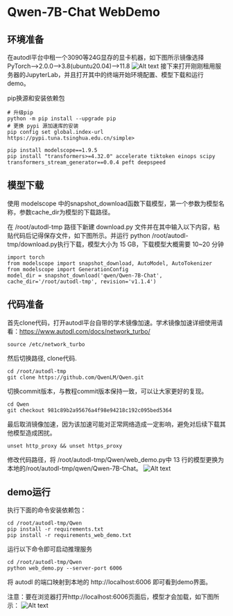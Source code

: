 # Qwen-7B-Chat WebDemo
## 环境准备
在autodl平台中租一个3090等24G显存的显卡机器，如下图所示镜像选择PyTorch-->2.0.0-->3.8(ubuntu20.04)-->11.8
![Alt text](images/1.png)
接下来打开刚刚租用服务器的JupyterLab，并且打开其中的终端开始环境配置、模型下载和运行demo。

pip换源和安装依赖包
```
# 升级pip
python -m pip install --upgrade pip
# 更换 pypi 源加速库的安装
pip config set global.index-url https://pypi.tuna.tsinghua.edu.cn/simple>

pip install modelscope==1.9.5
pip install "transformers>=4.32.0" accelerate tiktoken einops scipy transformers_stream_generator==0.0.4 peft deepspeed
```
## 模型下载
使用 modelscope 中的snapshot_download函数下载模型，第一个参数为模型名称，参数cache_dir为模型的下载路径。

在 /root/autodl-tmp 路径下新建 download.py 文件并在其中输入以下内容，粘贴代码后记得保存文件，如下图所示。并运行 python /root/autodl-tmp/download.py执行下载，模型大小为 15 GB，下载模型大概需要 10~20 分钟
```
import torch
from modelscope import snapshot_download, AutoModel, AutoTokenizer
from modelscope import GenerationConfig
model_dir = snapshot_download('qwen/Qwen-7B-Chat', cache_dir='/root/autodl-tmp', revision='v1.1.4')
```
## 代码准备
首先clone代码，打开autodl平台自带的学术镜像加速。学术镜像加速详细使用请看：https://www.autodl.com/docs/network_turbo/
```
source /etc/network_turbo
```
然后切换路径, clone代码.
```
cd /root/autodl-tmp
git clone https://github.com/QwenLM/Qwen.git
```
切换commit版本，与教程commit版本保持一致，可以让大家更好的复现。
```
cd Qwen
git checkout 981c89b2a95676a4f98e94218c192c095bed5364
```
最后取消镜像加速，因为该加速可能对正常网络造成一定影响，避免对后续下载其他模型造成困扰。
```
unset http_proxy && unset https_proxy
```
修改代码路径，将 /root/autodl-tmp/Qwen/web_demo.py中 13 行的模型更换为本地的/root/autodl-tmp/qwen/Qwen-7B-Chat。
![Alt text](images/6.png)
## demo运行
执行下面的命令安装依赖包：
```
cd /root/autodl-tmp/Qwen
pip install -r requirements.txt
pip install -r requirements_web_demo.txt
```
运行以下命令即可启动推理服务
```
cd /root/autodl-tmp/Qwen
python web_demo.py --server-port 6006
```
将 autodl 的端口映射到本地的 http://localhost:6006 即可看到demo界面。

注意：要在浏览器打开http://localhost:6006页面后，模型才会加载，如下图所示：
![Alt text](images/5.png)
